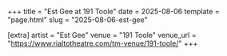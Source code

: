 +++
title = "Est Gee at 191 Toole"
date = 2025-08-06
template = "page.html"
slug = "2025-08-06-est-gee"

[extra]
artist = "Est Gee"
venue = "191 Toole"
venue_url = "https://www.rialtotheatre.com/tm-venue/191-toole/"
+++
